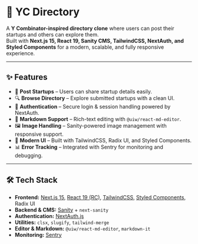 # 🚀 YC Directory

A **Y Combinator-inspired directory clone** where users can post their startups and others can explore them.  
Built with **Next.js 15, React 19, Sanity CMS, TailwindCSS, NextAuth, and Styled Components** for a modern, scalable, and fully responsive experience.

---

## ✨ Features
- 📝 **Post Startups** – Users can share startup details easily.
- 🔍 **Browse Directory** – Explore submitted startups with a clean UI.
- 🔐 **Authentication** – Secure login & session handling powered by NextAuth.
- 📄 **Markdown Support** – Rich-text editing with `@uiw/react-md-editor`.
- 🖼 **Image Handling** – Sanity-powered image management with responsive support.
- 🎨 **Modern UI** – Built with TailwindCSS, Radix UI, and Styled Components.
- 📊 **Error Tracking** – Integrated with Sentry for monitoring and debugging.

---

## 🛠 Tech Stack
- **Frontend:** [Next.js 15](https://nextjs.org/), [React 19 (RC)](https://react.dev/), [TailwindCSS](https://tailwindcss.com/), [Styled Components](https://styled-components.com/), Radix UI
- **Backend & CMS:** [Sanity](https://www.sanity.io/) + `next-sanity`
- **Authentication:** [NextAuth.js](https://next-auth.js.org/)
- **Utilities:** `clsx`, `slugify`, `tailwind-merge`
- **Editor & Markdown:** `@uiw/react-md-editor`, `markdown-it`
- **Monitoring:** [Sentry](https://sentry.io/)

